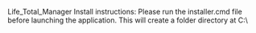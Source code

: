 Life_Total_Manager
Install instructions:
Please run the installer.cmd file before launching the application. This will create a folder directory at C:\
